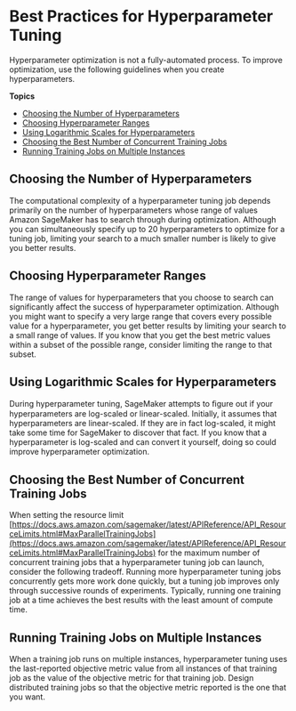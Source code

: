 # Best Practices for Hyperparameter Tuning<a name="automatic-model-tuning-considerations"></a>

Hyperparameter optimization is not a fully\-automated process\. To improve optimization, use the following guidelines when you create hyperparameters\.

**Topics**
+ [Choosing the Number of Hyperparameters](#automatic-model-tuning-num-hyperparameters)
+ [Choosing Hyperparameter Ranges](#automatic-model-tuning-choosing-ranges)
+ [Using Logarithmic Scales for Hyperparameters](#automatic-model-tuning-log-scales)
+ [Choosing the Best Number of Concurrent Training Jobs](#automatic-model-tuning-parallelism)
+ [Running Training Jobs on Multiple Instances](#automatic-model-tuning-distributed-metrics)

## Choosing the Number of Hyperparameters<a name="automatic-model-tuning-num-hyperparameters"></a>

The computational complexity of a hyperparameter tuning job depends primarily on the number of hyperparameters whose range of values Amazon SageMaker has to search through during optimization\. Although you can simultaneously specify up to 20 hyperparameters to optimize for a tuning job, limiting your search to a much smaller number is likely to give you better results\.

## Choosing Hyperparameter Ranges<a name="automatic-model-tuning-choosing-ranges"></a>

The range of values for hyperparameters that you choose to search can significantly affect the success of hyperparameter optimization\. Although you might want to specify a very large range that covers every possible value for a hyperparameter, you get better results by limiting your search to a small range of values\. If you know that you get the best metric values within a subset of the possible range, consider limiting the range to that subset\.

## Using Logarithmic Scales for Hyperparameters<a name="automatic-model-tuning-log-scales"></a>

During hyperparameter tuning, SageMaker attempts to ﬁgure out if your hyperparameters are log\-scaled or linear\-scaled\. Initially, it assumes that hyperparameters are linear\-scaled\. If they are in fact log\-scaled, it might take some time for SageMaker to discover that fact\. If you know that a hyperparameter is log\-scaled and can convert it yourself, doing so could improve hyperparameter optimization\.

## Choosing the Best Number of Concurrent Training Jobs<a name="automatic-model-tuning-parallelism"></a>

When setting the resource limit [https://docs.aws.amazon.com/sagemaker/latest/APIReference/API_ResourceLimits.html#MaxParallelTrainingJobs](https://docs.aws.amazon.com/sagemaker/latest/APIReference/API_ResourceLimits.html#MaxParallelTrainingJobs) for the maximum number of concurrent training jobs that a hyperparameter tuning job can launch, consider the following tradeoff\. Running more hyperparameter tuning jobs concurrently gets more work done quickly, but a tuning job improves only through successive rounds of experiments\. Typically, running one training job at a time achieves the best results with the least amount of compute time\.

## Running Training Jobs on Multiple Instances<a name="automatic-model-tuning-distributed-metrics"></a>

When a training job runs on multiple instances, hyperparameter tuning uses the last\-reported objective metric value from all instances of that training job as the value of the objective metric for that training job\. Design distributed training jobs so that the objective metric reported is the one that you want\.